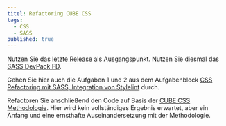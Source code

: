 ```yaml
---
titel: Refactoring CUBE CSS
tags:
  - CSS
  - SASS
published: true
---
```



Nutzen Sie das [letzte Release](https://github.com/cnoss/fd-2021/releases) als Ausgangspunkt. Nutzen Sie diesmal das [SASS DevPack FD](https://github.com/cnoss/sass-devpack-fd).

Gehen Sie hier auch die Aufgaben 1 und 2 aus dem Aufgabenblock [CSS Refactoring mit SASS, Integration von Stylelint](/mi-bachelor-webdevelopment/assignments/css-grid-sass-transitions/) durch.

Refactoren Sie anschließend den Code auf Basis der [CUBE CSS Methodologie](https://cube.fyi/). Hier wird kein vollständiges Ergebnis erwartet, aber ein Anfang und eine ernsthafte Auseinandersetzung mit der Methodologie.